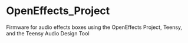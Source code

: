 # OpenEffects_Project
Firmware for audio effects boxes using the OpenEffects Project, Teensy, and the Teensy Audio Design Tool
